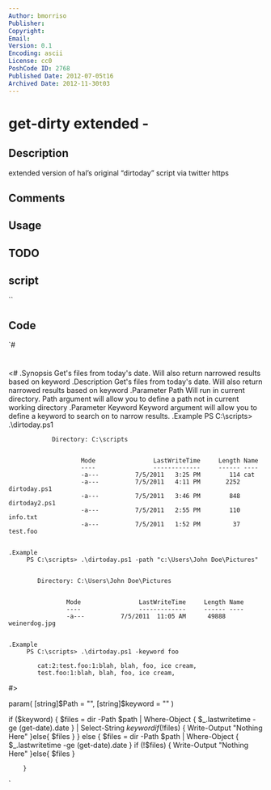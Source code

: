 ```yaml
---
Author: bmorriso
Publisher: 
Copyright: 
Email: 
Version: 0.1
Encoding: ascii
License: cc0
PoshCode ID: 2768
Published Date: 2012-07-05t16
Archived Date: 2012-11-30t03
---
```


# get-dirty extended - 

## Description

extended version of hal’s original “dirtoday” script via twitter https

## Comments



## Usage



## TODO



## script

``

## Code

`#
 #
 <#
    .Synopsis 
        Get's files from today's date.  Will also return narrowed results based on keyword
    .Description
         Get's files from today's date.  Will also return narrowed results based on keyword
    .Parameter Path 
         Will run in current directory.  Path argument will allow you to define a path not in current working directory
    .Parameter Keyword
         Keyword argument will allow you to define a keyword to search on to narrow results.
    .Example 
         PS C:\scripts> .\dirtoday.ps1
 
 
     			Directory: C:\scripts
 
 
 						Mode                LastWriteTime     Length Name
 						----                -------------     ------ ----
 						-a---          7/5/2011   3:25 PM        114 cat
 						-a---          7/5/2011   4:11 PM       2252 dirtoday.ps1
 						-a---          7/5/2011   3:46 PM        848 dirtoday2.ps1
 						-a---          7/5/2011   2:55 PM        110 info.txt
 						-a---          7/5/2011   1:52 PM         37 test.foo
 
 
    .Example 
         PS C:\scripts> .\dirtoday.ps1 -path "c:\Users\John Doe\Pictures"
 
 
     		Directory: C:\Users\John Doe\Pictures
 
 
 					Mode                LastWriteTime     Length Name
 					----                -------------     ------ ----
 					-a---          7/5/2011  11:05 AM      49888 weinerdog.jpg
 					
 					
    .Example 
         PS C:\scripts> .\dirtoday.ps1 -keyword foo
 
 			cat:2:test.foo:1:blah, blah, foo, ice cream,
 			test.foo:1:blah, blah, foo, ice cream,
      
 #>
 
 
 param(
 	[string]$Path = "",
 	[string]$keyword = ""
 	)
 
 if ($keyword) {
 	$files = dir -Path $path | Where-Object { $_.lastwritetime -ge (get-date).date } | Select-String $keyword
 			if (!$files) {
 				Write-Output "Nothing Here"
 			}else{
 				$files
 				}
 	} else {
 	$files = dir -Path $path | Where-Object { $_.lastwritetime -ge (get-date).date }
 			if (!$files) {
 				Write-Output "Nothing Here"
 			}else{
 				$files
 				}
 			
 		}
`

